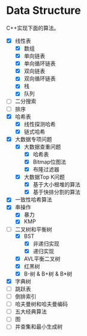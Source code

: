 # Data Structure

C++实现下面的算法。

- [x] 线性表
    - [x] 数组
    - [x] 单向链表
    - [x] 单向循环链表
    - [x] 双向链表
    - [x] 双向循环链表
    - [x] 栈
    - [x] 队列
- [ ] 二分搜索
- [ ] 排序
- [x] 哈希表
    - [x] 线性探测哈希
    - [x] 链式哈希
- [x] 大数据专项问题
    - [x] 大数据查重问题
        - [x] 哈希表
        - [x] Bitmap位图法
        - [x] 布隆过滤器
    - [x] 大数据Top K问题
        - [x] 基于大小根堆的算法
        - [x] 基于快排分割的算法
- [x] 一致性哈希算法
- [x] 串操作
    - [x] 暴力
    - [x] KMP
- [ ] 二叉树和平衡树
    - [x] BST
        - [x] 非递归实现
        - [x] 递归实现
    - [x] AVL平衡二叉树
    - [x] 红黑树
    - [x] B-树 & B+树 & B*树
- [x] 字典树
- [ ] 跳跃表
- [ ] 倒排索引
- [ ] 哈夫曼树和哈夫曼编码
- [ ] 五大经典算法
- [ ] 图
- [ ] 并查集和最小生成树